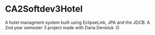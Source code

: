 # CA2Softdev3Hotel
A hotel managment system built using EclipseLink, JPA and the JDCB. A 2nd year semester 3 project made with Daria Denisiuk :D
